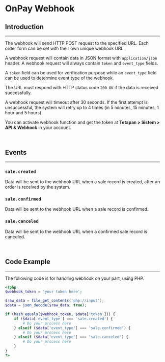 # OnPay Webhook

## Introduction
---

The webhook will send HTTP POST request to the specified URL. Each order form can be set with their own unique webhook URL.

A webhook request will contain data in JSON format with `application/json` header. A webhook request will always contain `token` and `event_type` fields.

A `token` field can be used for verification purpose while an `event_type` field can be used to determine event type of the webhook.

The URL must respond with HTTP status code `200 OK` if the data is received successfully.

A webhook request will timeout after 30 seconds. If the first attempt is unsuccessful, the system will retry up to 4 times (in 5 minutes, 15 minutes, 1 hour and 5 hours).

You can activate webhook function and get the token at **Tetapan > Sistem > API & Webhook** in your account.

<br>

## Events
---

### `sale.created`
Data will be sent to the webhook URL when a sale record is created, after an order is received by the system.

### `sale.confirmed`
Data will be sent to the webhook URL when a sale record is confirmed.

### `sale.canceled`
Data will be sent to the webhook URL when a confirmed sale record is canceled.

<br>

## Code Example
---
The following code is for handling webhook on your part, using PHP.

```php
<?php
$webhook_token = 'your token here';

$raw_data = file_get_contents('php://input');
$data = json_decode($raw_data, true);

if (hash_equals($webhook_token, $data['token'])) {
	if ($data['event_type'] === 'sale.created') {
		# Do your process here
	} elseif ($data['event_type'] === 'sale.confirmed') {
		# Do your process here
	} elseif ($data['event_type'] === 'sale.canceled') {
		# Do your process here
	}
}
?>

```